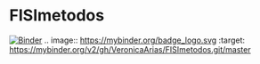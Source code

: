 # FISImetodos
[![Binder](https://mybinder.org/badge_logo.svg)](https://mybinder.org/v2/gh/VeronicaArias/FISImetodos.git/master)
.. image:: https://mybinder.org/badge_logo.svg
 :target: https://mybinder.org/v2/gh/VeronicaArias/FISImetodos.git/master
